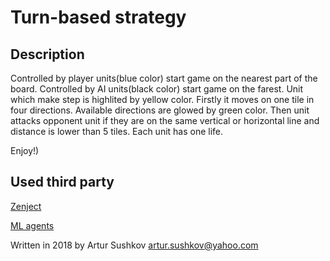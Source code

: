 # Turn-based strategy

## Description
Controlled by player units(blue color) start game on the nearest part of the board.
Controlled by AI units(black color) start game on the farest.
Unit which make step is highlited by yellow color. Firstly it moves on one tile in four directions. 
Available directions are glowed by green color. Then unit attacks opponent unit if they are on the same vertical or horizontal line and distance is lower than 5 tiles. Each unit has one life.

Enjoy!)

## Used third party
[Zenject](https://github.com/svermeulen/Zenject)

[ML agents](https://github.com/Unity-Technologies/ml-agents)


Written in 2018 by Artur Sushkov artur.sushkov@yahoo.com
